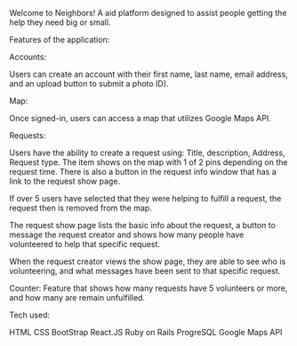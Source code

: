 Welcome to Neighbors!  A aid platform designed to assist people getting the help they need big or small.

Features of the application: 

Accounts:

Users can create an account with their first name, last name, email address, and an upload button to submit a photo ID).

Map:

Once signed-in, users can access a map that utilizes Google Maps API.

Requests:

Users have the ability to create a request using:  Title, description, Address, Request type.   The item shows on the map with 1 of 2 pins depending on the request time.  There is also a button in the request info window that has a link to the request show page. 

If over 5 users have selected that they were helping to fulfill a request, the request then is removed from the map.

The request show page lists the basic info about the request, a button to message the request creator and shows how many people have volunteered to help that specific request.

When the request creator views the show page, they are able to see who is volunteering, and what messages have been sent to that specific request.

Counter:
Feature that shows how many requests have 5 volunteers or more,  and how many are remain unfulfilled.
 
Tech used:

HTML
CSS
BootStrap
React.JS
Ruby on Rails
ProgreSQL
Google Maps API
 
